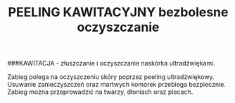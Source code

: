﻿---
layout: zabieg
title: PEELING KAWITACYJNY bezbolesne oczyszczanie
price: 140
img: k2.jpg
---
###KAWITACJA - złuszczanie i oczyszczanie naskórka ultradźwiękami.

Zabieg polega na oczyszczeniu skóry poprzez peeling ultradźwiękowy. Usuwanie zanieczyszczeń oraz martwych komórek przebiega bezpiecznie. Zabieg można przeprowadzić na twarzy, dłoniach oraz plecach.